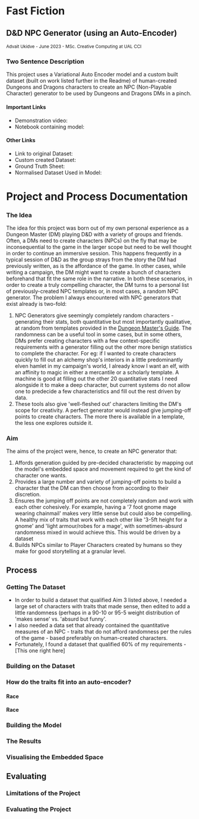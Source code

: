 # Fast Fiction
## D&D NPC Generator (using an Auto-Encoder)
<sub> Advait Ukidve - June 2023 - MSc. Creative Computing at UAL CCI </sub>

### Two Sentence Description    
This project uses a Variational Auto Encoder model and a custom built dataset (built on work listed further in the Readme) of human-created Dungeons and Dragons characters to create an NPC (Non-Playable Character) generator to be used by Dungeons and Dragons DMs in a pinch.  

#### Important Links
- Demonstration video:
- Notebook containing model:     


#### Other Links         
- Link to original Dataset:
- Custom created Dataset:
- Ground Truth Sheet:
- Normalised Dataset Used in Model:

# Project and Process Documentation

### The Idea

The idea for this project was born out of my own personal experience as a Dungeon Master (DM) playing D&D with a variety of groups and friends. Often, a DMs need to create characters (NPCs) on the fly that may be inconsequential to the game in the larger scope but need to be well thought in order to continue an immersive session. This happens frequently in a typical session of D&D as the group strays from the story the DM had previously written, as is the affordance of the game. In other cases, while writing a campaign, the DM might want to create a bunch of characters beforehand that fit the same role in the narrative. In both these scenarios, in order to create a truly compelling character, the DM turns to a personal list of previously-created NPC templates or, in most cases, a random NPC generator. The problem I always encountered with NPC generators that exist already is two-fold:
1. NPC Generators give seemingly completely random characters - generating their stats, both quantitative but most importantly qualitative, at random from templates provided in the [Dungeon Master's Guide](https://archive.org/details/dungeon-masters-guide/Dungeon%20Master%27s%20Guide/). The randomness can be a useful tool in some cases, but in some others, DMs prefer creating characters with a few context-specific requirements with a generator filling out the other more benign statistics to complete the character.
For eg: if I wanted to create characters quickly to fill out an alchemy shop's interiors in a little predominantly elven hamlet in my campaign's world, I already know I want an elf, with an affinity to magic in either a mercantile or a scholarly template. A machine is good at filling out the other 20 quantitative stats I need alongside it to make a deep character, but current systems do not allow one to predecide a few characteristics and fill out the rest driven by data.
2. These tools also give 'well-fleshed out' characters limiting the DM's scope for creativity. A perfect generator would instead give jumping-off points to create characters. The more there is available in a template, the less one explores outside it.

### Aim
The aims of the project were, hence, to create an NPC generator that:
1. Affords generation guided by pre-decided characteristic by mapping out the model's embedded space and movement required to get the kind of character one wants.
2. Provides a large number and variety of jumping-off points to build a character that the DM can then choose from according to their discretion.
3. Ensures the jumping off points are not completely random and work with each other cohesively. For example, having a '7 foot gnome mage wearing chainmail' makes very little sense but could also be compelling. A healthy mix of traits that work with each other like '3-5ft height for a gnome' and 'light armour/robes for a mage', with sometimes-absurd randomness mixed in would achieve this. This would be driven by a dataset 
4. Builds NPCs similar to Player Characters created by humans so they make for good storytelling at a granular level.

## Process

### Getting The Dataset
- In order to build a dataset that qualified Aim 3 listed above, I needed a large set of characters with traits that made sense, then edited to add a little randomness (perhaps in a 90-10 or 95-5 weight distribution of 'makes sense' vs. 'absurd but funny'. 
- I also needed a data set that already contained the quantitative measures of an NPC - traits that do not afford randomness per the rules of the game - based preferably on human-created characters.
- Fortunately, I found a dataset that qualified 60% of my requirements - [This one right here]

### Building on the Dataset

### How do the traits fit into an auto-encoder?
#### Race
#### Race

### Building the Model

### The Results

### Visualising the Embedded Space

## Evaluating
### Limitations of the Project

### Evaluating the Project
